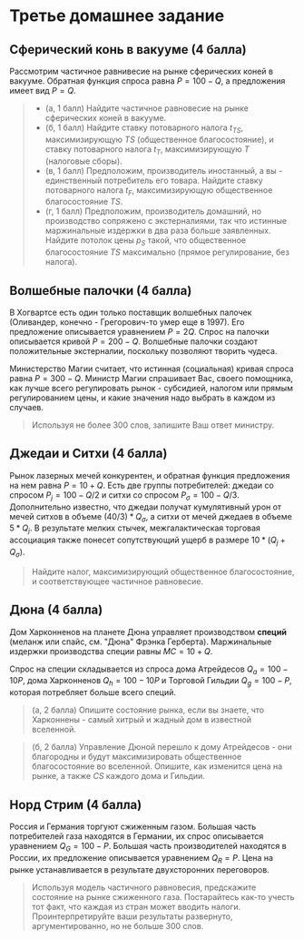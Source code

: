 # Третье домашнее задание

## Сферический конь в вакууме (4 балла)

Рассмотрим частичное равнивесие на рынке сферических коней в вакууме. Обратная функция спроса равна $P = 100 - Q$, а предложения имеет вид $P = Q$.

> - (a, 1 балл) Найдите частичное равновесие на рынке сферических коней в вакууме.
> - (б, 1 балл) Найдите ставку потоварного налога $t_{TS}$, максимизирующую $TS$ (общественное благосостояние), и ставку потоварного налога $t_{T}$, максимизирующую $T$ (налоговые сборы).
> - (в, 1 балл) Предположим, производитель иностанный, а вы - единственный потребитель его товара. Найдите ставку потоварного налога $t_{F}$, максимизирующую общественное благосостояние $TS$.
> - (г, 1 балл) Предположим, производитель домашний, но производство сопряжено с экстерналиями, так что истинные маржинальные издержки в два раза больше заявленных. Найдите потолок цены $p_S$ такой, что общественное благосостояние $TS$ максимально (прямое регулирование, без налога).

## Волшебные палочки (4 балла)

В Хогвартсе есть один только поставщик волшебных палочек (Оливандер, конечно - Грегорович-то умер еще в 1997). Его предложение описывается уравнением $P = 2Q$. Спрос на палочки описывается кривой $P = 200 - Q$. Волшебные палочки создают положительные экстерналии, поскольку позволяют творить чудеса.

Министерство Магии считает, что истинная (социальная) кривая спроса равна $P = 300 - Q$. Министр Магии спрашивает Вас, своего помощника, как лучше всего регулировать рынок - субсидией, налогом или прямым регулированием цены, и какие значения надо выбрать в каждом из случаев.

> Используя не более 300 слов, запишите Ваш ответ министру.

## Джедаи и Ситхи (4 балла)

Рынок лазерных мечей конкурентен, и обратная функция предложения на нем равна $P =10 + Q$. Есть две группы потребителей: джедаи со спросом $P_{j} = 100-Q/2$ и ситхи со спросом $P_{\sigma} = 100-Q/3$. Дополнительно известно, что джедаи получат кумулятивный урон от мечей ситхов в объеме $(40/3)*Q_{\sigma}$, a ситхи от мечей джедаев в объеме $5*Q_{j}$. В результате мелких стычек, межгалактическая торговая ассоциация также понесет сопутствующий ущерб в размере $10*(Q_{j} + Q_{\sigma})$. 

> Найдите налог, максимизирующий общественное благосостояние, и соответствующее частичное равновесие.

## Дюна (4 балла)

Дом Харконненов на планете Дюна управляет производством **специй** (меланж или спайс, см. "Дюна" Фрэнка Герберта). Маржинальные издержки производства специи равны $MC = 10+Q$. 

Спрос на специи складывается из спроса дома Атрейдесов $Q_a = 100 - 10P$, дома Харконненов $Q_h = 100 - 10P$ и Торговой Гильдии $Q_g = 100 - P$, которая потребляет больше всего специй.

> (а, 2 балла) Опишите состояние рынка, если вы знаете, что Харконнены - самый хитрый и жадный дом в известной вселенной.

> (б, 2 балла) Управление Дюной перешло к дому Атрейдесов - они благородны и будут максимизировать общественное благосостояние во вселенной. Опишите, как изменится цена на рынке, а также $CS$ каждого дома и Гильдии.

## Норд Стрим (4 балла)

Россия и Германия торгуют сжиженным газом. Большая часть потребителей газа находятся в Германии, их спрос описывается уравнением $Q_G = 100 - P$. Большая часть производителей находятся в России, их предложение описывается уравнением $Q_R = P$. Цена на рынке устанавливается в результате двухсторонних переговоров.

> Используя модель частичного равновесия, предскажите состояние на рынке сжиженного газа. Постарайтесь как-то учесть тот факт, что каждая из стран может вводить налоги. Проинтерпретируйте ваши результаты развернуто, аргументированно, но не больше 300 слов. 


